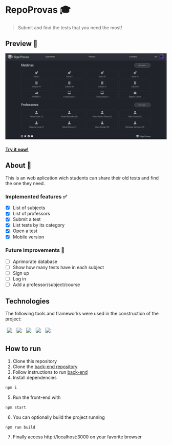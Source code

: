 # RepoProvas 🎓
> Submit and find the tests that you need the most!
## Preview 👀
![Repoprovas preview](/assets/repoprovas.gif)
#### [Try it now!](https://repoprovas-front.vercel.app)
## About 🔎
This is an web aplication wich students can share their old tests and find the one they need.
### Implemented features ✅
- [x] List of subjects
- [x] List of professors
- [x] Submit a test
- [x] List tests by its category
- [x] Open a test 
- [x] Mobile version
### Future improvements 🔮
- [ ] Aprimorate database
- [ ] Show how many tests have in each subject
- [ ] Sign up
- [ ] Log in
- [ ] Add a professor/subject/course
## Technologies
The following tools and frameworks were used in the construction of the project:<br>
<p>
  <img style='margin: 5px;' src='https://img.shields.io/badge/styled-components%20-%2320232a.svg?&style=for-the-badge&color=b8679e&logo=styled-components&logoColor=%3a3a3a'>
  <img style='margin: 5px;' src='https://img.shields.io/badge/axios%20-%2320232a.svg?&style=for-the-badge&color=informational'>
  <img style='margin: 5px;' src="https://img.shields.io/badge/react-app%20-%2320232a.svg?&style=for-the-badge&color=60ddf9&logo=react&logoColor=%2361DAFB"/>
  <img style='margin: 5px;' src="https://img.shields.io/badge/react_route%20-%2320232a.svg?&style=for-the-badge&logo=react&logoColor=%2361DAFB"/>
  <img style='margin: 5px;' src='https://img.shields.io/badge/react-icons%20-%2320232a.svg?&style=for-the-badge&color=f28dc7&logo=react-icons&logoColor=%2361DAFB'>
</p>

## How to run

1. Clone this repository
2. Clone the [back-end repository](https://github.com/issitarual/repoprovas-back)
3. Follow instructions to run [back-end](https://github.com/issitarual/repoprovas-back)
4. Install dependencies
```bash
npm i
```
5. Run the front-end with
```bash
npm start
```
6. You can optionally build the project running
```bash
npm run build
```
7. Finally access http://localhost:3000 on your favorite browser 
